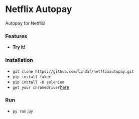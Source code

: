 # Netflix Autopay
Autopay for Netflix!

### Features
- **Try it!**

### Installation
- `git clone https://github.com/lihdaf/netflixautopay.git`
- `pip install faker`
- `pip install -U selenium`
- `get your chromedriver`[here](https://sites.google.com/a/chromium.org/chromedriver/downloads)

### Run
- `py run.py`
